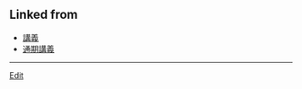---
---
## Linked from

* [講義](講義.md)
* [通期講義](通期講義.md)


----
[Edit](https://github.com/vitroid/vitroid.github.io/edit/master/MD/通期講義.md)
